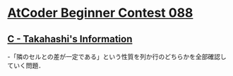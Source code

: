 # [AtCoder Beginner Contest 088](https://atcoder.jp/contests/abc088/tasks)

## [C - Takahashi's Information](https://atcoder.jp/contests/abc088/tasks/abc088_c)
-「隣のセルとの差が一定である」という性質を列か行のどちらかを全部確認していく問題．
